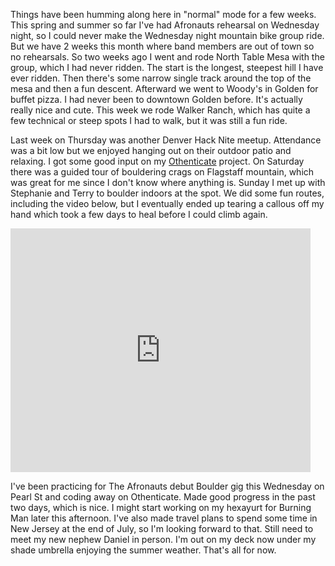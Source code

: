 Things have been humming along here in "normal" mode for a few weeks. This spring and summer so far I've had Afronauts rehearsal on Wednesday night, so I could never make the Wednesday night mountain bike group ride. But we have 2 weeks this month where band members are out of town so no rehearsals. So two weeks ago I went and rode North Table Mesa with the group, which I had never ridden. The start is the longest, steepest hill I have ever ridden. Then there's some narrow single track around the top of the mesa and then a fun descent. Afterward we went to Woody's in Golden for buffet pizza. I had never been to downtown Golden before. It's actually really nice and cute. This week we rode Walker Ranch, which has quite a few technical or steep spots I had to walk, but it was still a fun ride.

Last week on Thursday was another Denver Hack Nite meetup. Attendance was a bit low but we enjoyed hanging out on their outdoor patio and relaxing. I got some good input on my [Othenticate](http://othenticate.com) project. On Saturday there was a guided tour of bouldering crags on Flagstaff mountain, which was great for me since I don't know where anything is. Sunday I met up with Stephanie and Terry to boulder indoors at the spot. We did some fun routes, including the video below, but I eventually ended up tearing a callous off my hand which took a few days to heal before I could climb again.

<iframe width="480" height="390" src="http://www.youtube.com/embed/r0i2mYEOvSw?rel=0" frameborder="0" allowfullscreen=""></iframe>

I've been practicing for The Afronauts debut Boulder gig this Wednesday on Pearl St and coding away on Othenticate. Made good progress in the past two days, which is nice. I might start working on my hexayurt for Burning Man later this afternoon. I've also made travel plans to spend some time in New Jersey at the end of July, so I'm looking forward to that. Still need to meet my new nephew Daniel in person. I'm out on my deck now under my shade umbrella enjoying the summer weather. That's all for now.